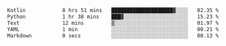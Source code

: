 <!--START_SECTION:waka-->

```txt
Kotlin            8 hrs 51 mins   ████████████████████▓░░░░   82.35 %
Python            1 hr 38 mins    ███▓░░░░░░░░░░░░░░░░░░░░░   15.23 %
Text              12 mins         ▒░░░░░░░░░░░░░░░░░░░░░░░░   01.97 %
YAML              1 min           ░░░░░░░░░░░░░░░░░░░░░░░░░   00.21 %
Markdown          0 secs          ░░░░░░░░░░░░░░░░░░░░░░░░░   00.13 %
```

<!--END_SECTION:waka-->
